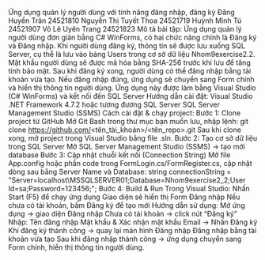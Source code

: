 Ứng dụng quản lý người dùng với tính năng đăng nhập, đăng ký
Đăng Huyền Trân 24521810
Nguyễn Thị Tuyết Thoa 24521719
Huỳnh Minh Tú 24521907
Võ Lê Uyên Trang 24521823
Mô tả bài tập: Ứng dụng quản lý người dùng đơn giản bằng C# WinForms, có hai chức năng chính là Đăng ký và Đăng nhập.
Khi người dùng đăng ký, thông tin sẽ được lưu xuống SQL Server, cụ thể là lưu vào bảng Users trong cơ sở dữ liệu Nhom9exercise2.2.
Mật khẩu người dùng sẽ được mã hóa bằng SHA-256 trước khi lưu để tăng tính bảo mật.
Sau khi đăng ký xong, người dùng có thể đăng nhập bằng tài khoản vừa tạo. Nếu đăng nhập đúng, ứng dụng sẽ chuyển sang Form chính và hiển thị thông tin người dùng.
Ứng dụng này được làm bằng Visual Studio (C# WinForms) và kết nối đến SQL Server
Hướng dẫn cài đặt: Visual Studio
.NET Framework 4.7.2 hoặc tương đương
SQL Server 
SQL Server Management Studio (SSMS)
Cách cài đặt & chạy project: 
Bước 1: Clone project từ GitHub
Mở Git Bash trong thư mục bạn muốn lưu, nhập lệnh:
git clone https://github.com/<tên_tài_khoản>/<tên_repo>.git
Sau khi clone xong, mở project trong Visual Studio bằng file .sln.
Bước 2: Tạo cơ sở dữ liệu trong SQL Server
Mở SQL Server Management Studio (SSMS) → tạo mới database
Bước 3: Cập nhật chuỗi kết nối (Connection String)
Mở file App.config hoặc phần code trong FormLogin.cs/FormRegister.cs, cập nhật dòng sau bằng Server Name và Database: string connectionString = 
    "Server=localhost\\MSSQLSERVER01;Database=Nhom9exercise2_2;User Id=sa;Password=123456;";
Bước 4: Build & Run
Trong Visual Studio:
Nhấn Start (F5) để chạy ứng dụng
Giao diện sẽ hiển thị Form Đăng nhập
Nếu chưa có tài khoản, bấm Đăng ký để tạo mới
Hướng dẫn sử dụng:
Mở ứng dụng → giao diện Đăng nhập
Chưa có tài khoản → click nút “Đăng ký”
Nhập:
Tên đăng nhập
Mật khẩu & Xác nhận mật khẩu
Email
→ Nhấn Đăng ký
Khi đăng ký thành công → quay lại màn hình Đăng nhập
Đăng nhập bằng tài khoản vừa tạo
Sau khi đăng nhập thành công → ứng dụng chuyển sang Form chính, hiển thị thông tin người dùng.
